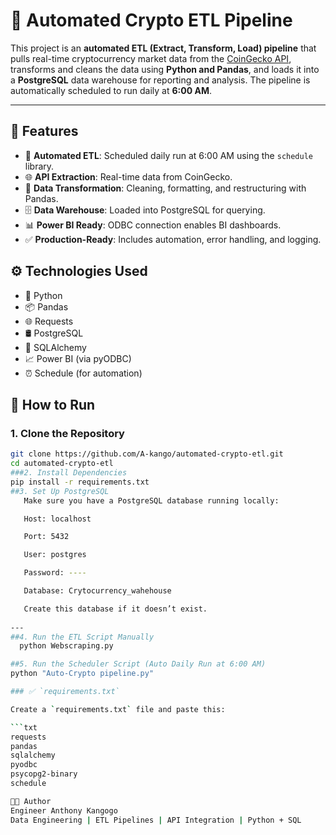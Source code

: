 
# 🚀 Automated Crypto ETL Pipeline

This project is an **automated ETL (Extract, Transform, Load) pipeline** that pulls real-time cryptocurrency market data from the [CoinGecko API](https://www.coingecko.com/), transforms and cleans the data using **Python and Pandas**, and loads it into a **PostgreSQL** data warehouse for reporting and analysis. The pipeline is automatically scheduled to run daily at **6:00 AM**.

---

## 📌 Features

- 🔁 **Automated ETL**: Scheduled daily run at 6:00 AM using the `schedule` library.
- 🌐 **API Extraction**: Real-time data from CoinGecko.
- 🧹 **Data Transformation**: Cleaning, formatting, and restructuring with Pandas.
- 🗄️ **Data Warehouse**: Loaded into PostgreSQL for querying.
- 📊 **Power BI Ready**: ODBC connection enables BI dashboards.
- ✅ **Production-Ready**: Includes automation, error handling, and logging.


## ⚙️ Technologies Used

- 🐍 Python
- 📦 Pandas
- 🌐 Requests
- 🛢️ PostgreSQL
- 🔌 SQLAlchemy
- 📈 Power BI (via pyODBC)
- ⏰ Schedule (for automation)

## 🚀 How to Run

### 1. Clone the Repository

```bash
git clone https://github.com/A-kango/automated-crypto-etl.git
cd automated-crypto-etl
###2. Install Dependencies
pip install -r requirements.txt
##3. Set Up PostgreSQL
   Make sure you have a PostgreSQL database running locally:

   Host: localhost

   Port: 5432

   User: postgres

   Password: ----

   Database: Crytocurrency_wahehouse

   Create this database if it doesn’t exist.
  
---
##4. Run the ETL Script Manually
  python Webscraping.py

##5. Run the Scheduler Script (Auto Daily Run at 6:00 AM)
python "Auto-Crypto pipeline.py"

### ✅ `requirements.txt`

Create a `requirements.txt` file and paste this:

```txt
requests
pandas
sqlalchemy
pyodbc
psycopg2-binary
schedule

👨‍💻 Author
Engineer Anthony Kangogo
Data Engineering | ETL Pipelines | API Integration | Python + SQL


  
